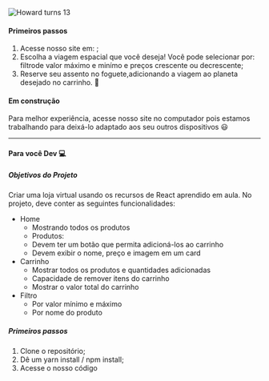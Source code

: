 ![Howard turns 13](https://user-images.githubusercontent.com/52434685/111887665-57335580-89b5-11eb-8143-f3c3fecbb9ec.png)


#### Primeiros passos
1. Acesse nosso site em:                   ;
2. Escolha a viagem espacial que você deseja! Você pode selecionar por: filtrode valor máximo e minímo e preços crescente ou decrescente;
3. Reserve seu assento no foguete,adicionando a viagem ao planeta desejado no carrinho. :rocket:

#### Em construção
Para melhor experiência, acesse nosso site no computador pois estamos trabalhando para deixá-lo adaptado aos seu outros dispositivos :smiley:

________________________________________________________________________________________________________________________________________________________________________

#### Para você Dev :computer:

##### Objetivos do Projeto

Criar uma loja virtual usando os recursos de React aprendido em aula. No projeto, deve conter as seguintes funcionalidades: 
- Home
    - Mostrando todos os produtos
    - Produtos:
    - Devem ter um botão que permita adicioná-los ao carrinho
    - Devem exibir o nome, preço e imagem em um card
- Carrinho
    - Mostrar todos os produtos e quantidades adicionadas
    - Capacidade de remover itens do carrinho
    - Mostrar o valor total do carrinho
- Filtro
    - Por valor mínimo e máximo
    - Por nome do produto

##### Primeiros passos

1. Clone o repositório;
2. Dê um  yarn install / npm install;
3. Acesse o nosso código
